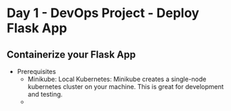 # Day 1 - DevOps Project - Deploy Flask App
## Containerize your Flask App
* Prerequisites
  * Minikube: Local Kubernetes: Minikube creates a single-node kubernetes cluster on your machine. This is great for development and testing.
  * 